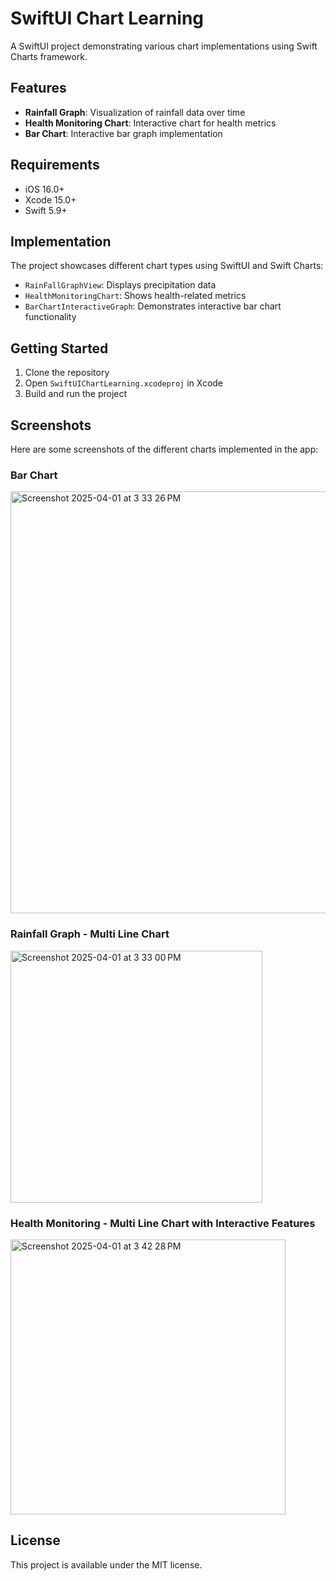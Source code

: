 # SwiftUI Chart Learning

A SwiftUI project demonstrating various chart implementations using Swift Charts framework.

## Features

- **Rainfall Graph**: Visualization of rainfall data over time
- **Health Monitoring Chart**: Interactive chart for health metrics
- **Bar Chart**: Interactive bar graph implementation

## Requirements

- iOS 16.0+
- Xcode 15.0+
- Swift 5.9+

## Implementation

The project showcases different chart types using SwiftUI and Swift Charts:

- `RainFallGraphView`: Displays precipitation data
- `HealthMonitoringChart`: Shows health-related metrics
- `BarChartInteractiveGraph`: Demonstrates interactive bar chart functionality

## Getting Started

1. Clone the repository
2. Open `SwiftUIChartLearning.xcodeproj` in Xcode
3. Build and run the project

## Screenshots
Here are some screenshots of the different charts implemented in the app:

### Bar Chart

<img width="675" alt="Screenshot 2025-04-01 at 3 33 26 PM" src="https://github.com/user-attachments/assets/cfcdf3af-0944-4aa9-94e5-9ce3d6d800c2" />

### Rainfall Graph - Multi Line Chart
<img width="403" alt="Screenshot 2025-04-01 at 3 33 00 PM" src="https://github.com/user-attachments/assets/4121378e-0f11-4868-ad87-1b3478a0ee23" />


### Health Monitoring - Multi Line Chart with Interactive Features
<img width="440" alt="Screenshot 2025-04-01 at 3 42 28 PM" src="https://github.com/user-attachments/assets/58feb83b-2c33-41bb-a60e-3514b07dc7be" />


## License

This project is available under the MIT license.
